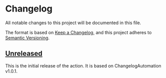 Changelog
=========

All notable changes to this project will be documented in this file.

The format is based on [Keep a Changelog](https://keepachangelog.com/en/1.0.0/), and this project adheres to [Semantic Versioning](https://semver.org/spec/v2.0.0.html).

[Unreleased]
------------
This is the initial release of the action. It is based on ChangelogAutomation v1.0.1.

[Unreleased]: https://github.com/ForNeVeR/ChangelogAutomation.action/tree/HEAD
